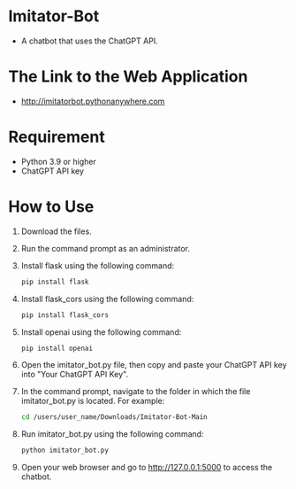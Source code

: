 # Imitator-Bot
- A chatbot that uses the ChatGPT API.
# The Link to the Web Application
- http://imitatorbot.pythonanywhere.com
# Requirement
- Python 3.9 or higher
- ChatGPT API key
# How to Use
1. Download the files.
2. Run the command prompt as an administrator.
3. Install flask using the following command:
   
   ```Bash
   pip install flask
   
4. Install flask_cors using the following command:

   ```Bash
   pip install flask_cors

5. Install openai using the following command:

   ```Bash
   pip install openai

6. Open the imitator_bot.py file, then copy and paste your ChatGPT API key into "Your ChatGPT API Key".
7. In the command prompt, navigate to the folder in which the file imitator_bot.py is located. For example:

   ```Bash
   cd /users/user_name/Downloads/Imitator-Bot-Main
   
8. Run imitator_bot.py using the following command:

   ```Bash
   python imitator_bot.py
   
9. Open your web browser and go to http://127.0.0.1:5000 to access the chatbot.
